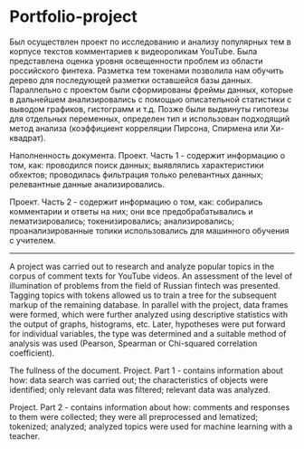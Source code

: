# Portfolio-project
Был осуществлен проект по исследованию и анализу популярных тем в корпусе текстов комментариев к видеороликам YouTube. Была представлена оценка уровня освещенности проблем из области российского финтеха. Разметка тем токенами позволила нам обучить дерево для последующей разметки оставшейся базы данных. Параллельно с проектом были сформированы фреймы данных, которые в дальнейшем анализировались с помощью описательной статистики с выводом графиков, гистограмм и т.д. Позже были выдвинуты гипотезы для отдельных переменных, определен тип и использован подходящий метод анализа (коэффициент корреляции Пирсона, Спирмена или Хи-квадрат). 

Наполненность документа.
Проект. Часть 1 - содержит информацию о том, как: проводился поиск данных; выявлялись характеристики обхектов; проводилась фильтрация только релевантных данных; релевантные данные анализировались.

Проект. Часть 2 - содержит информацию о том, как: собирались комментарии и ответы на них; они все предобрабатывались и лематизировались; токенизировались; анализировались; проанализированные топики использовались для машинного обучения с учителем. 

--------------------

A project was carried out to research and analyze popular topics in the corpus of comment texts for YouTube videos. An assessment of the level of illumination of problems from the field of Russian fintech was presented. Tagging topics with tokens allowed us to train a tree for the subsequent markup of the remaining database. In parallel with the project, data frames were formed, which were further analyzed using descriptive statistics with the output of graphs, histograms, etc. Later, hypotheses were put forward for individual variables, the type was determined and a suitable method of analysis was used (Pearson, Spearman or Chi-squared correlation coefficient). 

The fullness of the document.
Project. Part 1 - contains information about how: data search was carried out; the characteristics of objects were identified; only relevant data was filtered; relevant data was analyzed.

Project. Part 2 - contains information about how: comments and responses to them were collected; they were all preprocessed and lematized; tokenized; analyzed; analyzed topics were used for machine learning with a teacher.
